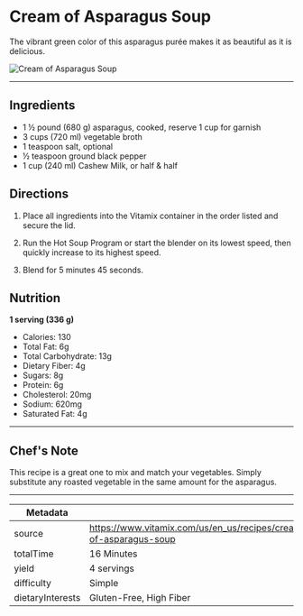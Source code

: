 # Cream of Asparagus Soup

The vibrant green color of this asparagus purée makes it as beautiful as it is delicious.

![Cream of Asparagus Soup](https://www.vitamix.com/content/dam/vitamix/migration/media/other/images/c/cream-of-asparagus-soup-main.jpg)

---

## Ingredients

- 1 ½ pound (680 g) asparagus, cooked, reserve 1 cup for garnish
- 3 cups (720 ml) vegetable broth
- 1 teaspoon salt, optional
- ½ teaspoon ground black pepper
- 1 cup (240 ml) Cashew Milk, or half & half

## Directions

1. Place all ingredients into the Vitamix container in the order listed and secure the lid.

2. Run the Hot Soup Program or start the blender on its lowest speed, then quickly increase to its highest speed.

3. Blend for 5 minutes 45 seconds.

## Nutrition

**1 serving (336 g)**

- Calories: 130
- Total Fat: 6g
- Total Carbohydrate: 13g
- Dietary Fiber: 4g
- Sugars: 8g
- Protein: 6g
- Cholesterol: 20mg
- Sodium: 620mg
- Saturated Fat: 4g

---

## Chef's Note

This recipe is a great one to mix and match your vegetables. Simply substitute any roasted vegetable in the same amount for the asparagus.

---

| Metadata |  |
| --- | --- |
| source | https://www.vitamix.com/us/en_us/recipes/cream-of-asparagus-soup |
| totalTime | 16 Minutes |
| yield | 4 servings |
| difficulty | Simple |
| dietaryInterests | Gluten-Free, High Fiber |
